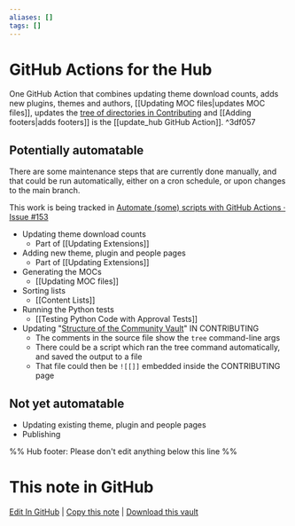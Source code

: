 ```yaml
---
aliases: []
tags: []
---
```


# GitHub Actions for the Hub

One GitHub Action that combines updating theme download counts, adds new plugins, themes and authors, [[Updating MOC files|updates MOC files]], updates the [tree of directories in Contributing](https://github.com/obsidian-community/obsidian-hub/blob/main/00%20-%20Contribute%20to%20the%20Obsidian%20Hub/03%20Contributor%20Notes/03.01%20Structure/Hub%20Tree%20Structure.md) and [[Adding footers|adds footers]] is the [[update_hub GitHub Action]]. ^3df057

## Potentially automatable

There are some maintenance steps that are currently done manually, and that could be run automatically, either on a cron schedule, or upon changes to the main branch.

This work is being tracked in [Automate (some) scripts with GitHub Actions · Issue #153](https://github.com/obsidian-community/obsidian-hub/issues/153)

- Updating theme download counts
  - Part of [[Updating Extensions]]
- Adding new theme, plugin and people pages
  - Part of [[Updating Extensions]]
- Generating the MOCs
  - [[Updating MOC files]]
- Sorting lists
  - [[Content Lists]]
- Running the Python tests
  - [[Testing Python Code with Approval Tests]]
- Updating "[Structure of the Community Vault](https://publish.obsidian.md/hub/CONTRIBUTING#Structure+of+the+Community+Vault)" IN CONTRIBUTING
  - The comments in the source file show the `tree` command-line args
  - There could be a script which ran the tree command automatically, and saved the output to a file
  - That file could then be `![[]]` embedded inside the CONTRIBUTING page

## Not yet automatable

- Updating existing theme, plugin and people pages
- Publishing

%% Hub footer: Please don't edit anything below this line %%

# This note in GitHub

<span class="git-footer">[Edit In GitHub](https://github.dev/obsidian-community/obsidian-hub/blob/main/00%20-%20Contribute%20to%20the%20Obsidian%20Hub/03%20Contributor%20Notes/03.03%20Scripts%20and%20Automation/GitHub%20Actions%20for%20the%20Hub.md "git-hub-edit-note") | [Copy this note](https://raw.githubusercontent.com/obsidian-community/obsidian-hub/main/00%20-%20Contribute%20to%20the%20Obsidian%20Hub/03%20Contributor%20Notes/03.03%20Scripts%20and%20Automation/GitHub%20Actions%20for%20the%20Hub.md "git-hub-copy-note") | [Download this vault](https://github.com/obsidian-community/obsidian-hub/archive/refs/heads/main.zip "git-hub-download-vault") </span>
